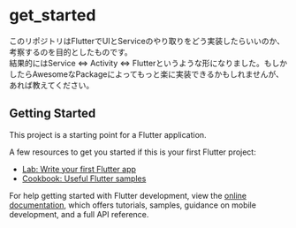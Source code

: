 # get_started

このリポジトリはFlutterでUIとServiceのやり取りをどう実装したらいいのか、考察するのを目的としたものです。  
結果的にはService ⇔ Activity ⇔ Flutterというような形になりました。もしかしたらAwesomeなPackageによってもっと楽に実装できるかもしれませんが、あれば教えてください。

## Getting Started

This project is a starting point for a Flutter application.

A few resources to get you started if this is your first Flutter project:

- [Lab: Write your first Flutter app](https://docs.flutter.dev/get-started/codelab)
- [Cookbook: Useful Flutter samples](https://docs.flutter.dev/cookbook)

For help getting started with Flutter development, view the
[online documentation](https://docs.flutter.dev/), which offers tutorials,
samples, guidance on mobile development, and a full API reference.
